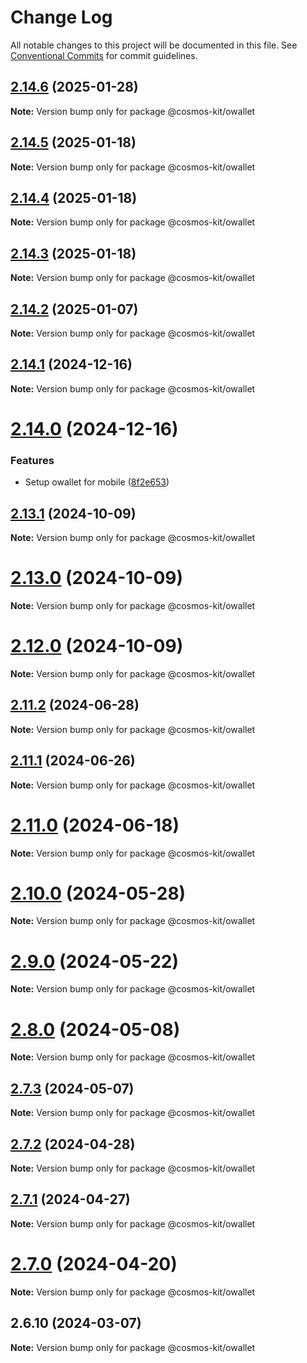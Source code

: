 # Change Log

All notable changes to this project will be documented in this file.
See [Conventional Commits](https://conventionalcommits.org) for commit guidelines.

## [2.14.6](https://github.com/hyperweb-io/cosmos-kit/compare/@cosmos-kit/owallet@2.14.5...@cosmos-kit/owallet@2.14.6) (2025-01-28)

**Note:** Version bump only for package @cosmos-kit/owallet





## [2.14.5](https://github.com/hyperweb-io/cosmos-kit/compare/@cosmos-kit/owallet@2.14.4...@cosmos-kit/owallet@2.14.5) (2025-01-18)

**Note:** Version bump only for package @cosmos-kit/owallet





## [2.14.4](https://github.com/hyperweb-io/cosmos-kit/compare/@cosmos-kit/owallet@2.14.3...@cosmos-kit/owallet@2.14.4) (2025-01-18)

**Note:** Version bump only for package @cosmos-kit/owallet





## [2.14.3](https://github.com/hyperweb-io/cosmos-kit/compare/@cosmos-kit/owallet@2.14.2...@cosmos-kit/owallet@2.14.3) (2025-01-18)

**Note:** Version bump only for package @cosmos-kit/owallet





## [2.14.2](https://github.com/hyperweb-io/cosmos-kit/compare/@cosmos-kit/owallet@2.14.1...@cosmos-kit/owallet@2.14.2) (2025-01-07)

**Note:** Version bump only for package @cosmos-kit/owallet





## [2.14.1](https://github.com/hyperweb-io/cosmos-kit/compare/@cosmos-kit/owallet@2.14.0...@cosmos-kit/owallet@2.14.1) (2024-12-16)

**Note:** Version bump only for package @cosmos-kit/owallet





# [2.14.0](https://github.com/hyperweb-io/cosmos-kit/compare/@cosmos-kit/owallet@2.13.1...@cosmos-kit/owallet@2.14.0) (2024-12-16)


### Features

* Setup owallet for mobile ([8f2e653](https://github.com/hyperweb-io/cosmos-kit/commit/8f2e6533370fa5195d3d5e3d646a4acc0f68b108))





## [2.13.1](https://github.com/hyperweb-io/cosmos-kit/compare/@cosmos-kit/owallet@2.13.0...@cosmos-kit/owallet@2.13.1) (2024-10-09)

**Note:** Version bump only for package @cosmos-kit/owallet





# [2.13.0](https://github.com/hyperweb-io/cosmos-kit/compare/@cosmos-kit/owallet@2.12.0...@cosmos-kit/owallet@2.13.0) (2024-10-09)

**Note:** Version bump only for package @cosmos-kit/owallet





# [2.12.0](https://github.com/hyperweb-io/cosmos-kit/compare/@cosmos-kit/owallet@2.11.2...@cosmos-kit/owallet@2.12.0) (2024-10-09)

**Note:** Version bump only for package @cosmos-kit/owallet





## [2.11.2](https://github.com/hyperweb-io/cosmos-kit/compare/@cosmos-kit/owallet@2.11.1...@cosmos-kit/owallet@2.11.2) (2024-06-28)

**Note:** Version bump only for package @cosmos-kit/owallet





## [2.11.1](https://github.com/hyperweb-io/cosmos-kit/compare/@cosmos-kit/owallet@2.11.0...@cosmos-kit/owallet@2.11.1) (2024-06-26)

**Note:** Version bump only for package @cosmos-kit/owallet





# [2.11.0](https://github.com/hyperweb-io/cosmos-kit/compare/@cosmos-kit/owallet@2.10.0...@cosmos-kit/owallet@2.11.0) (2024-06-18)

**Note:** Version bump only for package @cosmos-kit/owallet





# [2.10.0](https://github.com/hyperweb-io/cosmos-kit/compare/@cosmos-kit/owallet@2.9.0...@cosmos-kit/owallet@2.10.0) (2024-05-28)

**Note:** Version bump only for package @cosmos-kit/owallet





# [2.9.0](https://github.com/hyperweb-io/cosmos-kit/compare/@cosmos-kit/owallet@2.8.0...@cosmos-kit/owallet@2.9.0) (2024-05-22)

**Note:** Version bump only for package @cosmos-kit/owallet





# [2.8.0](https://github.com/hyperweb-io/cosmos-kit/compare/@cosmos-kit/owallet@2.7.3...@cosmos-kit/owallet@2.8.0) (2024-05-08)

**Note:** Version bump only for package @cosmos-kit/owallet





## [2.7.3](https://github.com/hyperweb-io/cosmos-kit/compare/@cosmos-kit/owallet@2.7.2...@cosmos-kit/owallet@2.7.3) (2024-05-07)

**Note:** Version bump only for package @cosmos-kit/owallet

## [2.7.2](https://github.com/hyperweb-io/cosmos-kit/compare/@cosmos-kit/owallet@2.7.1...@cosmos-kit/owallet@2.7.2) (2024-04-28)

**Note:** Version bump only for package @cosmos-kit/owallet

## [2.7.1](https://github.com/hyperweb-io/cosmos-kit/compare/@cosmos-kit/owallet@2.7.0...@cosmos-kit/owallet@2.7.1) (2024-04-27)

**Note:** Version bump only for package @cosmos-kit/owallet

# [2.7.0](https://github.com/hyperweb-io/cosmos-kit/compare/@cosmos-kit/owallet@2.6.10...@cosmos-kit/owallet@2.7.0) (2024-04-20)

**Note:** Version bump only for package @cosmos-kit/owallet

## 2.6.10 (2024-03-07)

**Note:** Version bump only for package @cosmos-kit/owallet
